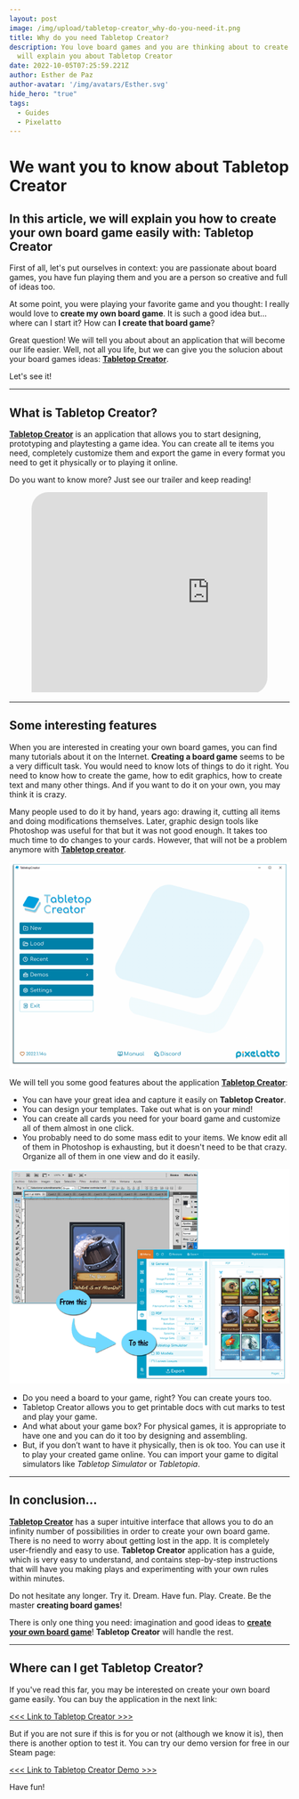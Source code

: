 ```yaml
---
layout: post
image: /img/upload/tabletop-creator_why-do-you-need-it.png
title: Why do you need Tabletop Creator?
description: You love board games and you are thinking about to create your own. We
  will explain you about Tabletop Creator
date: 2022-10-05T07:25:59.221Z
author: Esther de Paz
author-avatar: '/img/avatars/Esther.svg'
hide_hero: "true"
tags:
  - Guides
  - Pixelatto
---
```

# W﻿e want you to know about Tabletop Creator

## In this article, we will explain you how to create your own board game easily with: **Tabletop Creator**

First of all, let's put ourselves in context: you are passionate about board games, you have fun playing them and you are a person so creative and full of ideas too.

At some point, you were playing your favorite game and you thought: I really would love to **create my own board game**. It is such a good idea but… where can I start it? How can **I create that board game**?

G﻿reat question! We will tell you about about an application that will become our life easier. Well, not all you life, but we can give you the solucion about your board games ideas: **[Tabletop Creator](https://pixelatto.com/store/tabletop-creator/)**.

L﻿et's see it!

<hr>

## W﻿hat is Tabletop Creator?

**[T﻿abletop Creator](https://pixelatto.com/store/tabletop-creator/)** is an application that allows you to start designing, prototyping and playtesting a game idea. You can create all te items you need, completely customize them and export the game in every format you need to get it physically or to playing it online.

D﻿o you want to know more? Just see our trailer and keep reading!



<figure class="image is-16by9" style="border-radius: 30px 0px 30px 0px; overflow: hidden;">
    <iframe class="has-ratio" width="640" height="360"
        src="https://www.youtube.com/embed/CK0ZA9Cp0xA" title="YouTube video player" frameborder="0"
        allow="accelerometer; autoplay; encrypted-media; gyroscope; picture-in-picture"
        allowfullscreen>
    </iframe>
</figure>



<hr>

## Some interesting features

When you are interested in creating your own board games, you can find many tutorials about it on the Internet. **Creating a board game** seems to be a very difficult task. You would need to know lots of things to do it right. You need to know how to create the game, how to edit graphics, how to create text and many other things. And if you want to do it on your own, you may think it is crazy.

Many people used to do it by hand, years ago: drawing it, cutting all items and doing modifications themselves. Later, graphic design tools like Photoshop was useful for that but it was not good enough. It takes too much time to do changes to your cards. However, that will not be a problem anymore with **[Tabletop creator](https://pixelatto.com/store/tabletop-creator/)**.

![Tabletop Creator homepage](/img/upload/tabletopcreator_hompage1.png "Tabletop Creator homepage")

 We will tell you some good features about the application **[Tabletop Creator](https://pixelatto.com/store/tabletop-creator/)**:

* You can have your great idea and capture it easily on **Tabletop Creator**.
* You can design your templates. Take out what is on your mind!
* You can create all cards you need for your board game and customize all of them almost in one click.
* You probably need to do some mass edit to your items. We know edit all of them in Photoshop is exhausting, but it doesn't need to be that crazy. Organize all of them in one view and do it easily.

![Tabletop Creator_from this to this](/img/upload/tabletop-creator_from-this-to-this.png)

* Do you need a board to your game, right? You can create yours too.
* Tabletop Creator allows you to get printable docs with cut marks to test and play your game.
* And what about your game box? For physical games, it is appropriate to have one and you can do it too by designing and assembling.
* But, if you don’t want to have it physically, then is ok too. You can use it to play your created game online. You can import your game to digital simulators like *Tabletop Simulator* or *Tabletopia*.

- - -

## In conclusion...

**[Tabletop Creator](https://pixelatto.com/store/tabletop-creator/)** has a super intuitive interface that allows you to do an infinity number of possibilities in order to create your own board game. There is no need to worry about getting lost in the app. It is completely user-friendly and easy to use. **Tabletop Creator** application has a guide, which is very easy to understand, and contains step-by-step instructions that will have you making plays and experimenting with your own rules within minutes.

Do not hesitate any longer. Try it. Dream. Have fun. Play. Create. Be the master **creating board games**!

There is only one thing you need: imagination and good ideas to **[create your own board game](https://pixelatto.com/store/tabletop-creator/)**! **Tabletop Creator** will handle the rest.

- - -

## Where can I get Tabletop Creator?

I﻿f you've read this far, you may be interested on create your own board game easily. You can buy the application in the next link:

[<<< Link to Tabletop Creator >>>](https://pixelatto.com/store/tabletop-creator/)

B﻿ut if you are not sure if this is for you or not (although we know it is), then there is another option to test it. You can try our demo version for free in our Steam page:

[<﻿<< Link to Tabletop Creator Demo >>>](https://store.steampowered.com/app/861590/Tabletop_Creator/)

H﻿ave fun!